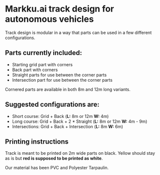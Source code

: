 Markku.ai track design for autonomous vehicles
====


Track design is modular in a way that parts can be used in a few different configurations.

## Parts currently included:

* Starting grid part with corners
* Back part with corners
* Straight parts for use between the corner parts
* Intersection part for use between the corner parts

Cornered parts are available in both 8m and 12m long variants.


## Suggested configurations are:

* Short course: Grid + Back (**L:** 8m or 12m **W:** 4m)
* Long course: Grid + Back + 2 * Straight (**L:** 8m or 12m **W:** 4m - 9m)
* Intersections: Grid + Back + Intersection (**L:** 8m **W:** 6m)

## Printing instructions

Track is meant to be printed on 2m wide parts on black. Yellow should stay as is but **red is supposed to be printed as white**.

Our material has been PVC and Polyester Tarpaulin.
